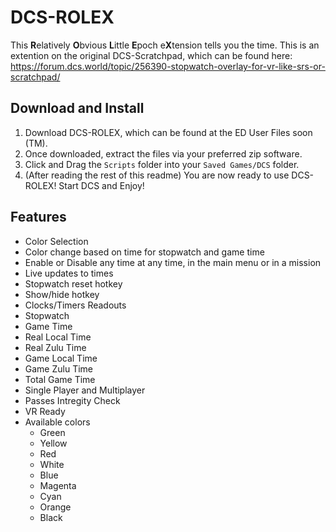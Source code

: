 # DCS-ROLEX
This **R**elatively **O**bvious **L**ittle **E**poch e**X**tension tells you the time. This is an extention on the original DCS-Scratchpad, which can be found here: https://forum.dcs.world/topic/256390-stopwatch-overlay-for-vr-like-srs-or-scratchpad/


## Download and Install
1. Download DCS-ROLEX, which can be found at the ED User Files soon (TM).
2. Once downloaded, extract the files via your preferred zip software.
3. Click and Drag the `Scripts` folder into your `Saved Games/DCS` folder.
4. (After reading the rest of this readme) You are now ready to use DCS-ROLEX! Start DCS and Enjoy!


## Features
- Color Selection
- Color change based on time for stopwatch and game time
- Enable or Disable any time at any time, in the main menu or in a mission
- Live updates to times
- Stopwatch reset hotkey
- Show/hide hotkey
- Clocks/Timers Readouts
 - Stopwatch
 - Game Time
  - Real Local Time
  - Real Zulu Time
  - Game Local Time
  - Game Zulu Time
 - Total Game  Time
- Single Player and Multiplayer
- Passes Intregity Check
- VR Ready
- Available colors
  - Green
  - Yellow
  - Red
  - White
  - Blue
  - Magenta
  - Cyan
  - Orange
  - Black
